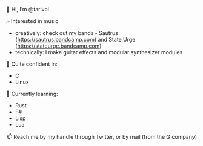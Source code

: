 👋 Hi, I’m @tarivol

🎶 Interested in music
- creatively: check out my bands - Sautrus (https://sautrus.bandcamp.com) and State Urge (https://stateurge.bandcamp.com)
- technically: I make guitar effects and modular synthesizer modules

💪 Quite confident in:
- C
- Linux

🌱 Currently learning:
- Rust
- F#
- Lisp
- Lua

📫 Reach me by my handle through Twitter, or by mail (from the G company)

<!---
tarivol/tarivol is a ✨ special ✨ repository because its `README.md` (this file) appears on your GitHub profile.
You can click the Preview link to take a look at your changes.
--->
